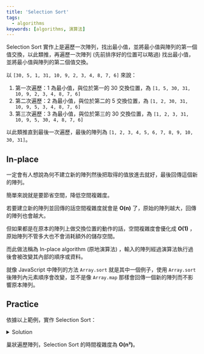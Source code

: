 ```yaml
---
title: 'Selection Sort'
tags:
  - algorithms
keywords: [algorithms, 演算法]
---
```


Selection Sort 實作上是遍歷一次陣列，找出最小值，並將最小值與陣列的第一個值交換，以此類推，再遍歷一次陣列 (先前排序好的位置可以略過) 找出最小值，並將最小值與陣列的第二個值交換。

以 `[30, 5, 1, 31, 10, 9, 2, 3, 4, 8, 7, 6]` 來說：
1. 第一次遍歷：1 為最小值，與位於第一的 30 交換位置，為 `[1, 5, 30, 31, 10, 9, 2, 3, 4, 8, 7, 6]`
2. 第二次遍歷：2 為最小值，與位於第二的 5 交換位置，為 `[1, 2, 30, 31, 10, 9, 5, 3, 4, 8, 7, 6]`
3. 第三次遍歷：3 為最小值，與位於第三的 30 交換位置，為 `[1, 2, 3, 31, 10, 9, 5, 30, 4, 8, 7, 6]`

以此類推直到最後一次遍歷，最後的陣列為 `[1, 2, 3, 4, 5, 6, 7, 8, 9, 10, 30, 31]`。

## In-place

一定會有人想說為何不建立新的陣列然後把取得的值放進去就好，最後回傳這個新的陣列。

簡單來說就是要節省空間，降低空間複雜度。

若要建立新的陣列並回傳的話空間複雜度就會是 **O(n)** 了，原始的陣列越大，回傳的陣列也會越大。

但如果都是在原本的陣列上做交換位置的動作的話，空間複雜度會優化成 **O(1)** ，原始陣列不管多大也不會消耗額外的儲存空間。

而此做法稱為 In-place algorithm (原地演算法) ，輸入的陣列經過演算法執行過後會被改變其內部的順序或資料。

就像 JavaScript 中陣列的方法 `Array.sort` 就是其中一個例子，使用 `Array.sort` 後陣列內元素順序會改變，並不是像 `Array.map` 那樣會回傳一個新的陣列而不影響原本陣列。

## Practice

依據以上範例，實作 Selection Sort：

<details>
  <summary>Solution</summary>

  ```js
  function selectionSort(arr) {
    for (let i = 0; i < arr.length; i++) {
      let minIndex = i
      for (let j = i + 1; j < arr.length; j++) {
        if (arr[j] < arr[minIndex]) {
          minIndex = j
        }
      }
      if (minIndex !== i) {
        const temp = arr[i]
        arr[i] = arr[minIndex]
        arr[minIndex] = temp
      }
    }
    return arr
  }
  ```
</details>

巢狀遍歷陣列，Selection Sort 的時間複雜度為 **O(n²)**。
